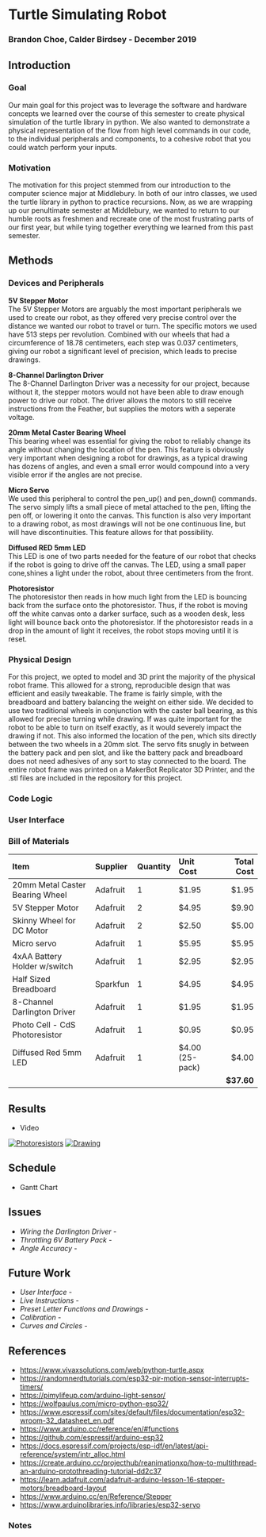 # Turtle Simulating Robot
### Brandon Choe, Calder Birdsey - December 2019 
## Introduction 
### Goal
Our main goal for this project was to leverage the software and hardware concepts we learned over the course of this semester to create physical simulation of the turtle library in python. We also wanted to demonstrate a physical representation of the flow from high level commands in our code, to the individual peripherals and components, to a cohesive robot that you could watch perform your inputs.   

### Motivation 
The motivation for this project stemmed from our introduction to the computer science major at Middlebury. In both of our intro classes, we used the turtle library in python to practice recursions. Now, as we are wrapping up our penultimate semester at Middlebury, we wanted to return to our humble roots as freshmen and recreate one of the most frustrating parts of our first year, but while tying together everything we learned from this past semester.    

## Methods 
### Devices and Peripherals   
**5V Stepper Motor**   
The 5V Stepper Motors are arguably the most important peripherals we used to create our robot, as they offered very precise control over the distance we wanted our robot to travel or turn. The specific motors we used have 513 steps per revolution. Combined with our wheels that had a circumference of 18.78 centimeters, each step was 0.037 centimeters, giving our robot a significant level of precision, which leads to precise drawings.   

**8-Channel Darlington Driver**    
The 8-Channel Darlington Driver was a necessity for our project, because without it, the stepper motors would not have been able to draw enough power to drive our robot. The driver allows the motors to still receive instructions from the Feather, but supplies the motors with a seperate voltage.   
 
**20mm Metal Caster Bearing Wheel**   
This bearing wheel was essential for giving the robot to reliably change its angle without changing the location of the pen. This feature is obviously very important when designing a robot for drawings, as a typical drawing has dozens of angles, and even a small error would compound into a very visible error if the angles are not precise. 

**Micro Servo**   
We used this peripheral to control the pen_up() and pen_down() commands. The servo simply lifts a small piece of metal attached to the pen, lifting the pen off, or lowering it onto the canvas. This function is also very important to a drawing robot, as most drawings will not be one continuous line, but will have discontinuities. This feature allows for that possibility.   

**Diffused RED 5mm LED**    
This LED is one of two parts needed for the feature of our robot that checks if the robot is going to drive off the canvas. The LED, using a small paper cone,shines a light under the robot, about three centimeters from the front.   

**Photoresistor**  
The photoresistor then reads in how much light from the LED is bouncing back from the surface onto the photoresistor. Thus, if the robot is moving off the white canvas onto a darker surface, such as a wooden desk, less light will bounce back onto the photoresistor. If the photoresistor reads in a drop in the amount of light it receives, the robot stops moving until it is reset.  

### Physical Design
For this project, we opted to model and 3D print the majority of the physical robot frame. This allowed for a strong, reproducible design that was efficient and easily tweakable. The frame is fairly simple, with the breadboard and battery balancing the weight on either side. We decided to use two traditional wheels in conjunction with the caster ball bearing, as this allowed for precise turning while drawing. If was quite important for the robot to be able to turn on itself exactly, as it would severely impact the drawing if not. This also informed the location of the pen, which sits directly between the two wheels in a 20mm slot. The servo fits snugly in between the battery pack and pen slot, and like the battery pack and breadboard does not need adhesives of any sort to stay connected to the board. The entire robot frame was printed on a MakerBot Replicator 3D Printer, and the .stl files are included in the repository for this project.   

### Code Logic 

### User Interface

### Bill of Materials



| Item            |Supplier       | Quantity | Unit Cost  | Total Cost |
|:--------------- |:------------- |:-------- |:---------- | ----------:|
| 20mm Metal Caster Bearing Wheel | Adafruit | 1  | $1.95  | $1.95 |
| 5V Stepper Motor | Adafruit | 2 | $4.95 | $9.90 |
| Skinny Wheel for DC Motor | Adafruit | 2 | $2.50 | $5.00 |
| Micro servo | Adafruit | 1 | $5.95 | $5.95 |
| 4xAA Battery Holder w/switch | Adafruit | 1 | $2.95 | $2.95 |
| Half Sized Breadboard | Sparkfun | 1 | $4.95 | $4.95 |
| 8-Channel Darlington Driver | Adafruit | 1 | $1.95 | $1.95 |
| Photo Cell - CdS Photoresistor | Adafruit | 1 | $0.95 | $0.95 |
| Diffused Red 5mm LED | Adafruit | 1 | $4.00 (25-pack) | $4.00 |
|||||**$37.60**|


## Results 
- Video

[![Photoresistors]({/img/photoresistor-img.jpg})]({https://drive.google.com/file/d/1qrff_zdK6xWhZOJm2RL2-cdg02QwqyaU/view?usp=sharing} "Photoresistors")
[![Drawing]({/img/draw-img.jpg})]({https://drive.google.com/file/d/1iHSxn1WZR-QDcf7Hkx0Y760qUZxlPzAe/view?usp=sharing} "Drawing")

## Schedule 
- Gantt Chart 

## Issues 
- *Wiring the Darlington Driver* -
- *Throttling 6V Battery Pack* -
- *Angle Accuracy* -

## Future Work 
- *User Interface* -
- *Live Instructions* - 
- *Preset Letter Functions and Drawings* -
- *Calibration* -
- *Curves and Circles* -

## References 
- https://www.vivaxsolutions.com/web/python-turtle.aspx
- https://randomnerdtutorials.com/esp32-pir-motion-sensor-interrupts-timers/
- https://pimylifeup.com/arduino-light-sensor/
- https://wolfpaulus.com/micro-python-esp32/
- https://www.espressif.com/sites/default/files/documentation/esp32-wroom-32_datasheet_en.pdf
- https://www.arduino.cc/reference/en/#functions 
- https://github.com/espressif/arduino-esp32 
- https://docs.espressif.com/projects/esp-idf/en/latest/api-reference/system/intr_alloc.html
- https://create.arduino.cc/projecthub/reanimationxp/how-to-multithread-an-arduino-protothreading-tutorial-dd2c37
- https://learn.adafruit.com/adafruit-arduino-lesson-16-stepper-motors/breadboard-layout
- https://www.arduino.cc/en/Reference/Stepper
- https://www.arduinolibraries.info/libraries/esp32-servo

### Notes 
